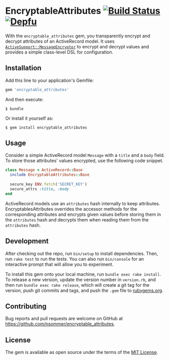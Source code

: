 # EncryptableAttributes [![Build Status](https://travis-ci.org/nsommer/encryptable_attributes.svg?branch=master)](https://travis-ci.org/nsommer/encryptable_attributes) [![Depfu](https://badges.depfu.com/badges/0aa2b808a183e56fa830b90ba072d137/overview.svg)](https://depfu.com/github/nsommer/encryptable_attributes)

With the `encryptable_attributes` gem, you transparently encrypt and decrypt attributes of an ActiveRecord model. It uses [`ActiveSupport::MessageEncryptor`](http://api.rubyonrails.org/classes/ActiveSupport/MessageEncryptor.html) to encrypt and decrypt values and provides a simple class-level DSL for configuration.

## Installation

Add this line to your application's Gemfile:

```ruby
gem 'encryptable_attributes'
```

And then execute:

    $ bundle

Or install it yourself as:

    $ gem install encryptable_attributes

## Usage

Consider a simple ActiveRecord model `Message` with a `title` and a `body` field. To store those attributes' values encrypted, use the following code snippet.

```ruby
class Message < ActiveRecord::Base
  include EncryptableAttributes::Base
  
  secure_key ENV.fetch('SECRET_KEY')
  secure_attrs :title, :body
end
```

ActiveRecord models use an `attributes` hash internally to keep attributes. EncryptablesAttributes overrides the accessor methods for the corresponding attributes and encrypts given values before storing them in the `attributes` hash and decrypts them when reading them from the `attributes` hash.

## Development

After checking out the repo, run `bin/setup` to install dependencies. Then, run `rake test` to run the tests. You can also run `bin/console` for an interactive prompt that will allow you to experiment.

To install this gem onto your local machine, run `bundle exec rake install`. To release a new version, update the version number in `version.rb`, and then run `bundle exec rake release`, which will create a git tag for the version, push git commits and tags, and push the `.gem` file to [rubygems.org](https://rubygems.org).

## Contributing

Bug reports and pull requests are welcome on GitHub at https://github.com/nsommer/encryptable_attributes.

## License

The gem is available as open source under the terms of the [MIT License](https://opensource.org/licenses/MIT).
